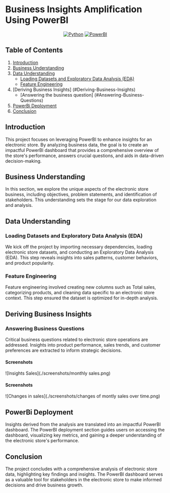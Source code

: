 # **Business Insights Amplification Using PowerBI** 

<div align="center">

[![Python](https://img.shields.io/badge/Python-3.8.5-green?style=flat-square&logo=python)](https://www.python.org/)
[![PowerBI](https://img.shields.io/badge/PowerBI-Your_Version_Here-blue?style=flat-square&logo=powerbi)](https://powerbi.microsoft.com/)

</div>

## Table of Contents
1. [Introduction](#introduction)
2. [Business Understanding](#business-understanding)
3. [Data Understanding](#data-understanding)
   - [Loading Datasets and Exploratory Data Analysis (EDA)](#loading-datasets-and-exploratory-data-analysis-eda)
   - [Feature Engineering](#Feature-Engineering)
4. [Deriving Business Insights] (#Deriving-Business-Insights)
   - [Answering the business question] (#Answering-Business-Questions)  
5. [PowerBi Deployment](#Powerbi-Deployment)
7. [Conclusion](#conclusion)

## Introduction
This project focuses on leveraging PowerBI to enhance insights for an electronic store. By analyzing business data, the goal is to create an impactful PowerBI dashboard that provides a comprehensive overview of the store's performance, answers crucial questions, and aids in data-driven decision-making.


## Business Understanding
In this section, we explore the unique aspects of the electronic store business, including objectives, problem statements, and identification of stakeholders. This understanding sets the stage for our data exploration and analysis.

## Data Understanding
### Loading Datasets and Exploratory Data Analysis (EDA)
We kick off the project by importing necessary dependencies, loading electronic store datasets, and conducting an Exploratory Data Analysis (EDA). This step reveals insights into sales patterns, customer behaviors, and product popularity.

### Feature Engineering
Feature engineering involved creating new columns such as Total sales, categorizing products, and cleaning data specific to an electronic store context. This step ensured the dataset is optimized for in-depth analysis.


## Deriving Business Insights
### Answering Business Questions
Critical business questions related to electronic store operations are addressed. Insights into product performance, sales trends, and customer preferences are extracted to inform strategic decisions.

#### Screenshots
![Insights Sales](./screenshots/monthly sales.png)
#### Screenshots
![Changes in sales](./screenshots/changes of montly sales over time.png)


## PowerBi Deployment
Insights derived from the analysis are translated into an impactful PowerBI dashboard. The PowerBI deployment section guides users on accessing the dashboard, visualizing key metrics, and gaining a deeper understanding of the electronic store's performance.


## Conclusion
The project concludes with a comprehensive analysis of electronic store data, highlighting key findings and insights. The PowerBI dashboard serves as a valuable tool for stakeholders in the electronic store to make informed decisions and drive business growth.
